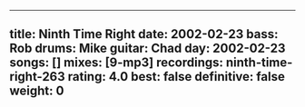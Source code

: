 
---
title: Ninth Time Right
date: 2002-02-23
bass:	Rob
drums:	Mike
guitar:	Chad
day: 2002-02-23
songs: []
mixes: [9-mp3]
recordings: ninth-time-right-263
rating: 4.0
best: false
definitive: false
weight: 0
---
